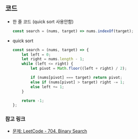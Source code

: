 ## 코드

-   한 줄 코드 (quick sort 사용안함)
    ```js
    const search = (nums, target) => nums.indexOf(target);
    ```
-   quick sort

    ```js
    const search = (nums, target) => {
        let left = 0;
        let right = nums.length - 1;
        while (left <= right) {
            let pivot = Math.floor((left + right) / 2);

            if (nums[pivot] === target) return pivot;
            else if (nums[pivot] > target) right -= 1;
            else left += 1;
        }

        return -1;
    };
    ```

### **참고 링크**

-   [문제: LeetCode - 704. Binary Search](https://leetcode.com/problems/binary-search/)
